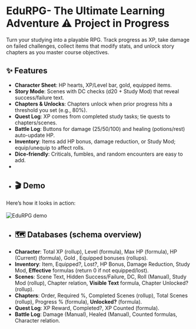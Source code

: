 # EduRPG- The Ultimate Learning Adventure ⚠️ Project in Progress
Turn your studying into a playable RPG. Track progress as XP, take damage on failed challenges, collect items that modify stats, and unlock story chapters as you master course objectives.

## ✨ Features
- **Character Sheet**: HP hearts, XP/Level bar, gold, equipped items.
- **Story Mode**: Scenes with DC checks (d20 + Study Mod) that reveal success/failure text.
- **Chapters & Unlocks**: Chapters unlock when prior progress hits a threshold you set (e.g., 80%).
- **Quest Log**: XP comes from completed study tasks; tie quests to chapters/scenes.
- **Battle Log**: Buttons for damage (25/50/100) and healing (potions/rest) auto-update HP.
- **Inventory**: Items add HP bonus, damage reduction, or Study Mod; equip/unequip to affect rolls.
- **Dice-friendly**: Criticals, fumbles, and random encounters are easy to add.
- 
- ## 🎬 Demo
Here’s how it looks in action:
<br></br>
![EduRPG demo](docs/screenshots/rpgdemo.gif)

- ## 🗺️ Databases (schema overview)
- **Character**: Total XP (rollup), Level (formula), Max HP (formula), HP (Current) (formula), Gold , Equipped bonuses (rollups).
- **Inventory**: Item, Equipped?, Lost?, HP Bonus, Damage Reduction, Study Mod, **Effective** formulas (return 0 if not equipped/lost).
- **Scenes**: Scene Text, Hidden Success/Failure, DC, Roll (Manual), Study Mod (rollup), Chapter relation, **Visible Text** formula, Chapter Unlocked? (rollup).
- **Chapters**: Order, Required %, Completed Scenes (rollup), Total Scenes (rollup), Progress % (formula), **Unlocked?** (formula).
- **Quest Log**: XP Reward, Completed?, XP Counted (formula).
- **Battle Log**: Damage (Manual), Healed (Manual), Counted formulas, Character relation.
